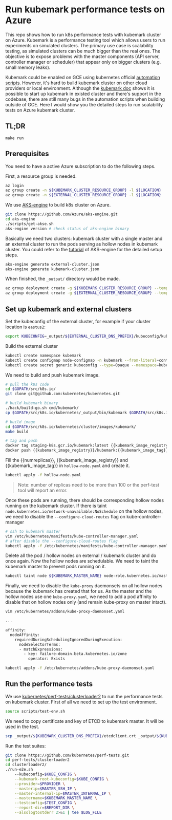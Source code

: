 # Run kubemark performance tests on Azure

This repo shows how to run k8s performance tests with kubemark cluster on Azure. Kubemark is a performance testing tool which allows users to run experiments on simulated clusters. The primary use case is scalability testing, as simulated clusters can be much bigger than the real ones. The objective is to expose problems with the master components (API server, controller manager or scheduler) that appear only on bigger clusters (e.g. small memory leaks).

Kubemark could be enabled on GCE using kubernetes official [automation scripts](https://github.com/kubernetes/kubernetes/tree/master/test/kubemark). However, it's hard to build kubemark cluster on other cloud providers or local environment. Although the [kubemark doc](https://github.com/kubernetes/community/blob/master/contributors/devel/sig-scalability/kubemark-guide.md) shows it is possible to start up kubemark in existed cluster and there's support in the codebase, there are still many bugs in the automation scripts when building outside of GCE. Here I would show you the detailed steps to run scalability tests on Azure kubemark cluster.

## TL;DR

```shell
make run
```

## Prerequisites

You need to have a active Azure subscription to do the following steps.

First, a resource group is needed.

```bash
az login
az group create -n ${KUBEMARK_CLUSTER_RESOURCE_GROUP} -l ${LOCATION}
az group create -n ${EXTERNAL_CLUSTER_RESOURCE_GROUP} -l ${LOCATION}
```

We use [AKS-engine](https://github.com/Azure/aks-engine) to build k8s cluster on Azure.

```bash
git clone https://github.com/Azure/aks-engine.git
cd aks-engine
./scripts/get-akse.sh
aks-engine version # check status of aks-engine binary
```

Basically we need two clusters: kubemark cluster with a single master and an external cluster to run the pods serving as hollow nodes in kubemark cluster. You could refer to the [tutorial](https://github.com/Azure/aks-engine/blob/master/docs/tutorials/README.md) of AKS-engine for the detailed setup steps.

```bash
aks-engine generate external-cluster.json
aks-engine generate kubemark-cluster.json
```

When finished, the `_output/` directory would be made.

```bash
az group deployment create -g ${KUBEMARK_CLUSTER_RESOURCE_GROUP} --template-file _output/${KUBEMARK_CLUSTER_DNS_PREFIX}/azuredeploy.json --parameters _output/${KUBEMARK_CLUSTER_DNS_PREFIX}/azuredeploy.parameters.json
az group deployment create -g ${EXTERNAL_CLUSTER_RESOURCE_GROUP} --template-file _output/${EXTERNAL_CLUSTER_DNS_PREFIX}/azuredeploy.json --parameters _output/${EXTERNAL_CLUSTER_DNS_PREFIX}/azuredeploy.parameters.json
```

## Set up kubemark and external clusters

Set the kubeconfig of the external cluster, for example if your cluster location is `eastus2`:

```bash
export KUBECONFIG=_output/${EXTERNAL_CLUSTER_DNS_PREFIX}/kubeconfig/kubeconfig.eastus2.json
```

Build the external cluster

```bash
kubectl create namespace kubemark
kubectl create configmap node-configmap -n kubemark --from-literal=content.type="test-cluster"
kubectl create secret generic kubeconfig --type=Opaque --namespace=kubemark --from-file=kubelet.kubeconfig=_output/${KUBEMARK_CLUSTER_DNS_PREFIX}/kubeconfig/kubeconfig.eastus2.json --from-file=kubeproxy.kubeconfig=_output/${KUBEMARK_CLUSTER_DNS_PREFIX}/kubeconfig/kubeconfig.eastus2.json
```

We need to build and push kubemark image.

```bash
# pull the k8s code
cd $GOPATH/src/k8s.io/
git clone git@github.com:kubernetes/kubernetes.git

# build kubemark binary
./hack/build-go.sh cmd/kubemark/
cp $GOPATH/src/k8s.io/kubernetes/_output/bin/kubemark $GOPATH/src/k8s.io/kubernetes/cluster/images/kubemark/

# build image
cd $GOPATH/src/k8s.io/kubernetes/cluster/images/kubemark/
make build

# tag and push
docker tag staging-k8s.gcr.io/kubemark:latest {{kubemark_image_registry}}/kubemark:{{kubemark_image_tag}}
docker push {{kubemark_image_registry}}/kubemark:{{kubemark_image_tag}}
```

Fill the {{numreplicas}}, {{kubemark_image_registry}} and {{kubemark_image_tag}} in `hollow-node.yaml` and create it.

```bash
kubectl apply -f hollow-node.yaml
```

> Note: number of replicas need to be more than 100 or the perf-test tool will report an error.

Once these pods are running, there should be corresponding hollow nodes running on the kubemark cluster. If there is taint `node.kubernetes.io/network-unavailable:NoSchedule` on the hollow nodes, we need to disable the `--configure-cloud-routes` flag on kube-controller-manager

```bash
# ssh to kubemark master
vim /etc/kubernetes/manifests/kube-controller-manager.yaml
# after disable the --configure-cloud-routes flag
kubectl apply -f /etc/kubernetes/manifests/kube-controller-manager.yaml
```

Delete all the pod / hollow nodes on external / kubemark cluster and do once again. Now the hollow nodes are schedulable. We need to taint the kubemark master to prevent pods running on it.

```bash
kubectl taint node ${KUBEMARK_MASTER_NAME} node-role.kubernetes.io/master=:NoSchedule
```

Finally, we need to disable the `kube-proxy` daemonsets on all hollow nodes because the kubemark has created that for us. As the master and the hollow nodes use one `kube-proxy.yaml`, we need to add a pod affinity to disable that on hollow nodes only (and remain kube-proxy on master intact).

```bash
vim /etc/kubernetes/addons/kube-proxy-daemonset.yaml

...

affinity:
  nodeAffinity:
    requiredDuringSchedulingIgnoredDuringExecution:
      nodeSelectorTerms:
      - matchExpressions:
        - key: failure-domain.beta.kubernetes.io/zone
          operator: Exists

kubectl apply -f /etc/kubernetes/addons/kube-proxy-daemonset.yaml
```

## Run the performance tests

We use [kubernetes/perf-tests/clusterloader2](https://github.com/kubernetes/perf-tests/clusterloader2) to run the performance tests on kubemark cluster. First of all we need to set up the test environment.

```bash
source scripts/test-env.sh
```

We need to copy certificate and key of ETCD to kubemark master. It will be used in the test.

```bash
scp _output/${KUBEMARK_CLUSTER_DNS_PREFIX}/etcdclient.crt _output/${KUBEMARK_CLUSTER_DNS_PREFIX}/etcdclient.key kubernetes@${KUBEMARK_MASTER_IP}:~/
```

Run the test suites:

```bash
git clone https://github.com/kubernetes/perf-tests.git
cd perf-tests/clusterloader2
cd clusterloader2/
./run-e2e.sh
    --kubeconfig=$KUBE_CONFIG \
    --kubemark-root-kubeconfig=$KUBE_CONFIG \
    --provider=$PROVIDER \
    --masterip=$MASTER_SSH_IP \
    --master-internal-ip=$MASTER_INTERNAL_IP \
    --mastername=$KUBEMARK_MASTER_NAME \
    --testconfig=$TEST_CONFIG \
    --report-dir=$REPORT_DIR \
    --alsologtostderr 2>&1 | tee $LOG_FILE
```
